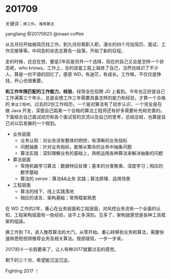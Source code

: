 # 201709

关键词：`换工作`、`推荐算法`

yangliang @20170923 @maan coffee



从五月份开始做简历找工作，到九月份离职入职，漫长的四个月投简历、面试、工作交接等等。中间态的状态总算告一段落，开始了新的征程。

走的时候，还总在想，要是2年前是另外一个选择，现在的自己又会是怎样一个状态呢，who knows。工作上，总的说是工程上锻炼了自己，当然也结识了不少人，算是一份不错的回忆了。感恩 WD，有迷茫，有成长。工作嘛，不仅仅是挣钱，开心也很重要。

**和工作年限匹配的工作能力、经验**，经常会在招聘 JD 上看到。今年也正好是自己工作满第三个年头，总是会想工作三年需要具备怎样的能力和经验，才算一个合格的 `算法工程师`。过去的2份工作经历，一个是对算法有了初步认识，一个完全是在做 Java 开发，深感自己距离一个合格的算法工程师还有好多需要补充和完善的。下面结合自己面试经历和各个面试官的交流以及自己的思考，总结总结，也算是自己对以后发展的一个规划。

* 业务层面
  * 业务认知：对业务流有整体的把控，有清晰的业务指标
  * 问题抽象：针对业务指标，能够从繁杂的业务中抽象问题
  * 算法实践：深刻理解业务的基础上，熟练运用各种算法来解决抽象的问题
* 算法层面
  * 常用机器学习算法：数据特征处理；基本的分类聚类、深度学习；相应的数学基础 
  * 算法的 sense：算法&&业务 实践；算法原理、适用场景
* 工程层面
  * 算法的线下、线上实践落地
  * 相应的语言、架构基础；常用框架熟悉



在 WD 工作的2年，重心在业务层面和工程层面，对风控业务流有一个全面的认知，工程架构层面有一些经验，谈不上多深刻。见多了，架构就感觉是各种工具框架的组装。

换工作到 TX，进入推荐算法的大门，从零开始。重心转移到业务和算法，需要快速熟悉短视频推荐业务及相关算法。按部就班，一步一步来。



2017的十一长假要来了，让人有种2017就要过去的感觉。

剩下的三个月，希望能沉淀沉淀。

Fighting 2017 ！

